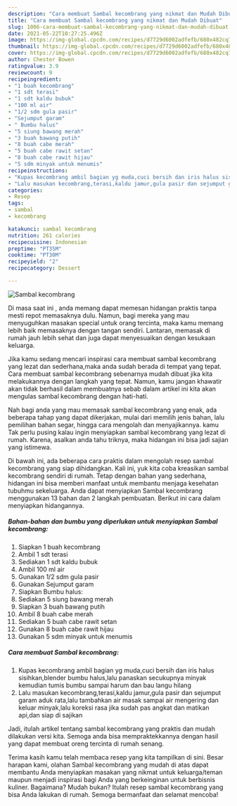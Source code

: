 ```yaml
---
description: "Cara membuat Sambal kecombrang yang nikmat dan Mudah Dibuat"
title: "Cara membuat Sambal kecombrang yang nikmat dan Mudah Dibuat"
slug: 1006-cara-membuat-sambal-kecombrang-yang-nikmat-dan-mudah-dibuat
date: 2021-05-22T10:27:25.496Z
image: https://img-global.cpcdn.com/recipes/d7729d6002adfefb/680x482cq70/sambal-kecombrang-foto-resep-utama.jpg
thumbnail: https://img-global.cpcdn.com/recipes/d7729d6002adfefb/680x482cq70/sambal-kecombrang-foto-resep-utama.jpg
cover: https://img-global.cpcdn.com/recipes/d7729d6002adfefb/680x482cq70/sambal-kecombrang-foto-resep-utama.jpg
author: Chester Bowen
ratingvalue: 3.9
reviewcount: 9
recipeingredient:
- "1 buah kecombrang"
- "1 sdt terasi"
- "1 sdt kaldu bubuk"
- "100 ml air"
- "1/2 sdm gula pasir"
- "Sejumput garam"
- " Bumbu halus"
- "5 siung bawang merah"
- "3 buah bawang putih"
- "8 buah cabe merah"
- "5 buah cabe rawit setan"
- "8 buah cabe rawit hijau"
- "5 sdm minyak untuk menumis"
recipeinstructions:
- "Kupas kecombrang ambil bagian yg muda,cuci bersih dan iris halus sisihkan,blender bumbu halus,lalu panaskan secukupnya minyak kemudian tumis bumbu sampai harum dan bau langu hilang"
- "Lalu masukan kecombrang,terasi,kaldu jamur,gula pasir dan sejumput garam aduk rata,lalu tambahkan air masak sampai air mengering dan keluar minyak,lalu koreksi rasa jika sudah pas angkat dan matikan api,dan siap di sajikan"
categories:
- Resep
tags:
- sambal
- kecombrang

katakunci: sambal kecombrang 
nutrition: 261 calories
recipecuisine: Indonesian
preptime: "PT35M"
cooktime: "PT30M"
recipeyield: "2"
recipecategory: Dessert

---
```



![Sambal kecombrang](https://img-global.cpcdn.com/recipes/d7729d6002adfefb/680x482cq70/sambal-kecombrang-foto-resep-utama.jpg)

Di masa  saat ini , anda memang dapat memesan hidangan praktis tanpa mesti repot memasaknya dulu. Namun, bagi mereka yang mau menyuguhkan masakan special untuk orang tercinta, maka kamu memang lebih baik memasaknya dengan tangan sendiri. Lantaran, memasak di rumah jauh lebih sehat dan juga dapat menyesuaikan dengan kesukaan keluarga.

Jika kamu sedang mencari inspirasi cara membuat sambal kecombrang yang lezat dan sederhana,maka anda sudah berada di tempat yang tepat. Cara membuat sambal kecombrang  sebenarnya mudah dibuat jika kita melakukannya dengan langkah yang tepat. Namun, kamu jangan khawatir akan tidak berhasil dalam membuatnya 
sebab dalam artikel ini kita akan mengulas sambal kecombrang dengan hati-hati.  



Nah bagi anda yang mau memasak sambal kecombrang yang enak, ada beberapa tahap yang dapat dikerjakan, mulai dari memilih jenis bahan, lalu pemilihan bahan segar, hingga cara mengolah dan menyajikannya. kamu Tak perlu pusing kalau ingin menyiapkan sambal kecombrang yang lezat di rumah. Karena, asalkan anda  tahu triknya, maka hidangan ini bisa jadi sajian yang istimewa.

Di bawah ini, ada beberapa cara praktis  dalam mengolah resep sambal kecombrang yang siap dihidangkan. Kali ini, yuk kita coba kreasikan sambal kecombrang sendiri di rumah. Tetap dengan bahan yang sederhana, hidangan ini bisa memberi manfaat untuk membantu menjaga kesehatan tubuhmu sekeluarga. Anda dapat menyiapkan Sambal kecombrang menggunakan 13 bahan dan 2 langkah pembuatan. Berikut ini cara dalam menyiapkan hidangannya.

<!--inarticleads1-->

##### Bahan-bahan dan bumbu yang diperlukan untuk menyiapkan Sambal kecombrang:

1. Siapkan 1 buah kecombrang
1. Ambil 1 sdt terasi
1. Sediakan 1 sdt kaldu bubuk
1. Ambil 100 ml air
1. Gunakan 1/2 sdm gula pasir
1. Gunakan Sejumput garam
1. Siapkan  Bumbu halus:
1. Sediakan 5 siung bawang merah
1. Siapkan 3 buah bawang putih
1. Ambil 8 buah cabe merah
1. Sediakan 5 buah cabe rawit setan
1. Gunakan 8 buah cabe rawit hijau
1. Gunakan 5 sdm minyak untuk menumis




<!--inarticleads2-->

##### Cara membuat Sambal kecombrang:

1. Kupas kecombrang ambil bagian yg muda,cuci bersih dan iris halus sisihkan,blender bumbu halus,lalu panaskan secukupnya minyak kemudian tumis bumbu sampai harum dan bau langu hilang
1. Lalu masukan kecombrang,terasi,kaldu jamur,gula pasir dan sejumput garam aduk rata,lalu tambahkan air masak sampai air mengering dan keluar minyak,lalu koreksi rasa jika sudah pas angkat dan matikan api,dan siap di sajikan




Jadi, itulah artikel tentang  sambal kecombrang  yang praktis dan mudah dilakukan versi kita. Semoga anda bisa mempraktekkannya dengan hasil yang dapat membuat oreng tercinta di rumah senang. 

Terima kasih kamu telah membaca resep yang kita tampilkan di sini. Besar harapan kami, olahan  Sambal kecombrang yang mudah di atas dapat membantu Anda menyiapkan masakan yang nikmat untuk keluarga/teman maupun menjadi inspirasi bagi Anda yang berkeinginan untuk berbisnis kuliner. Bagaimana? Mudah bukan? Itulah resep sambal kecombrang yang bisa Anda lakukan di rumah. Semoga bermanfaat dan selamat mencoba!

